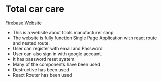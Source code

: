 # Total car care
[Firebase Website](https://my-final-project-3d37c.web.app/)

* This is a website about tools manufacturer shop.
* The website is fully function Single Page Application with react route and nested route.
* User can register with email and Password
* User can also sign in with google account.
* It has password reset system.
* Many of the components have been used
* Destructive has been used
* React Router has been used 
